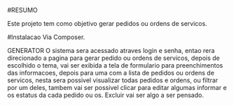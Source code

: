 #RESUMO

Este projeto tem como objetivo gerar pedidos ou ordens de servicos.

#Instalacao
Via Composer.

GENERATOR
O sistema sera acessado atraves login e senha, entao rera direcionado a pagina para gerar pedido ou ordens de servicos, depois de escolhido o tema, vai ser exibida a tela de formulario para preenchimentos das informacoes, depois para uma com a lista de pedidos ou ordens de servicos, nesta sera possivel visualizar todas pedidos e ordens, ou filtrar por um deles, tambem vai ser possivel clicar para editar algumas informar e os estatus da cada pedido ou os.
Excluir vai ser algo a ser pensado.

